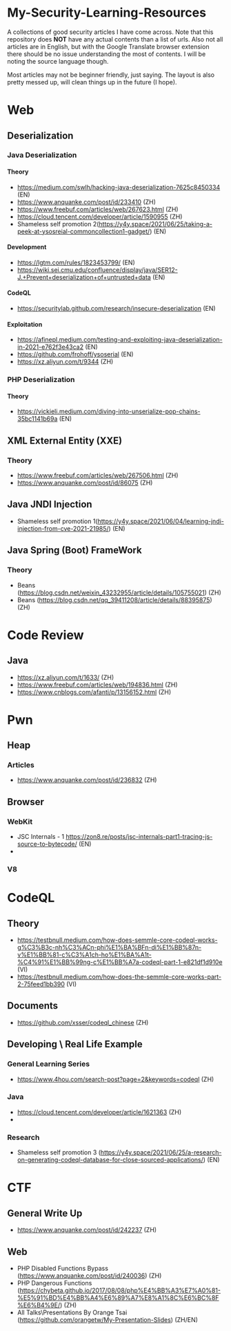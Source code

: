 # My-Security-Learning-Resources
A collections of good security articles I have come across.
Note that this repository does **NOT** have any actual contents than a list of urls.
Also not all articles are in English, but with the Google Translate browser extension there should be no issue understanding the most of contents. I will be noting the source language though.

Most articles may not be beginner friendly, just saying. The layout is also pretty messed up, will clean things up in the future (I hope).

# Web

## Deserialization 
### Java Deserialization

#### Theory
- https://medium.com/swlh/hacking-java-deserialization-7625c8450334 (EN)
- https://www.anquanke.com/post/id/233410 (ZH)
- https://www.freebuf.com/articles/web/267623.html (ZH)
- https://cloud.tencent.com/developer/article/1590955 (ZH)
- Shameless self promotion 2(https://y4y.space/2021/06/25/taking-a-peek-at-ysosreial-commoncollection1-gadget/) (EN)

#### Development
- https://lgtm.com/rules/1823453799/ (EN)
- https://wiki.sei.cmu.edu/confluence/display/java/SER12-J.+Prevent+deserialization+of+untrusted+data (EN)

#### CodeQL
- https://securitylab.github.com/research/insecure-deserialization (EN)


#### Exploitation
- https://afinepl.medium.com/testing-and-exploiting-java-deserialization-in-2021-e762f3e43ca2 (EN)
- https://github.com/frohoff/ysoserial (EN)
- https://xz.aliyun.com/t/9344 (ZH)

### PHP Deserialization
#### Theory
- https://vickieli.medium.com/diving-into-unserialize-pop-chains-35bc1141b69a (EN)


## XML External Entity (XXE)

### Theory 
- https://www.freebuf.com/articles/web/267506.html (ZH)
- https://www.anquanke.com/post/id/86075 (ZH)


## Java JNDI Injection
- Shameless self promotion 1(https://y4y.space/2021/06/04/learning-jndi-injection-from-cve-2021-21985/) (EN)

## Java Spring (Boot) FrameWork
### Theory
- Beans (https://blog.csdn.net/weixin_43232955/article/details/105755021) (ZH)
- Beans (https://blog.csdn.net/qq_39411208/article/details/88395875) (ZH)

# Code Review

## Java
- https://xz.aliyun.com/t/1633/ (ZH)
- https://www.freebuf.com/articles/web/194836.html (ZH)
- https://www.cnblogs.com/afanti/p/13156152.html (ZH)


# Pwn
## Heap 

### Articles
- https://www.anquanke.com/post/id/236832 (ZH)


## Browser 

### WebKit
- JSC Internals - 1 https://zon8.re/posts/jsc-internals-part1-tracing-js-source-to-bytecode/ (EN)
- 

### V8

# CodeQL

## Theory
- https://testbnull.medium.com/how-does-semmle-core-codeql-works-g%C3%B3c-nh%C3%ACn-phi%E1%BA%BFn-di%E1%BB%87n-v%E1%BB%81-c%C3%A1ch-ho%E1%BA%A1t-%C4%91%E1%BB%99ng-c%E1%BB%A7a-codeql-part-1-e821df1d910e (VI)
- https://testbnull.medium.com/how-does-the-semmle-core-works-part-2-75feed1bb390 (VI)

## Documents
- https://github.com/xsser/codeql_chinese (ZH)

## Developing \ Real Life Example
### General Learning Series
- https://www.4hou.com/search-post?page=2&keywords=codeql (ZH)

### Java
- https://cloud.tencent.com/developer/article/1621363 (ZH)
- 

### Research
- Shameless self promotion 3 (https://y4y.space/2021/06/25/a-research-on-generating-codeql-database-for-close-sourced-applications/) (EN)

# CTF

## General Write Up
- https://www.anquanke.com/post/id/242237 (ZH)

## Web

- PHP Disabled Functions Bypass (https://www.anquanke.com/post/id/240036) (ZH)
- PHP Dangerous Functions (https://chybeta.github.io/2017/08/08/php%E4%BB%A3%E7%A0%81-%E5%91%BD%E4%BB%A4%E6%89%A7%E8%A1%8C%E6%BC%8F%E6%B4%9E/) (ZH)
- All Talks\Presentations By Orange Tsai (https://github.com/orangetw/My-Presentation-Slides) (ZH/EN)
